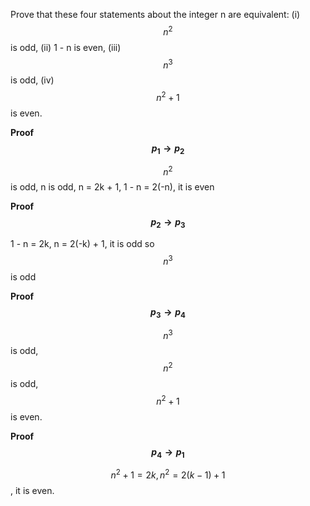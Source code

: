 Prove that these four statements about the integer n are equivalent: (i) $$n^2$$ is odd, (ii) 1 - n is even, (iii) $$n^3$$ is odd, (iv) $$n^2 + 1$$ is even.

**Proof $$p_1 \rightarrow p_2$$**

$$n^2$$ is odd, n is odd, n = 2k + 1, 1 - n = 2(-n), it is even

**Proof $$p_2 \rightarrow p_3$$**

1 - n = 2k, n = 2(-k) + 1, it is odd so $$n^3$$ is odd

**Proof $$p_3 \rightarrow p_4$$**

$$n^3$$ is odd, $$n^2$$ is odd, $$n^2 + 1$$ is even.

**Proof $$p_4 \rightarrow p_1$$**

$$n^2 + 1 = 2k, n^2 = 2(k - 1) + 1$$, it is even.